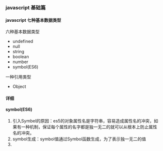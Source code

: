 ### javascript 基础篇
#### javascript 七种基本数据类型
六种基本数据类型

- undefined
- null
- string
- boolean
- number
- symbol(ES6)

一种引用类型
- Object

#### 详细
#### symbol(ES6)
1. 引入Symbel的原因：es5的对象属性名是字符串，容易造成属性名的冲突，如果有一种机制，保证每个属性的名字都是独一无二的就可以从根本上防止属性名的冲突。
2. symbol生成：symbol值通过Symbol函数生成，为了表示独一无二的值
2. 